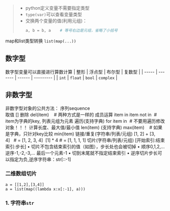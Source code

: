 > - python定义变量不需要指定类型
> - `type(var)`可以查看变量类型
> - 交换两个变量的值(利用元组)：
>   ```py
>   a, b = b, a    # 等号右边是元组，省略了小括号
>   ```
map和list类型转换
`list(map(...))`
## 数字型
数字型变量可以直接进行算数计算
| 整形  | 浮点型  | 布尔型 | 复数型    |
| ----- | ------- | ------ | --------- |
| `int` | `float` | `bool` | `complex` |

## 非数字型
非数字型对象的公共方法：
序列sequence	
取值	[]
删除 del(item)    # 两种方式是一样的
成员运算	item in
    item not in   # item为字典的key, 列表元组为元素
遍历(支持字典)	for item in   # 不要用遍历修改对象！！！
计算长度、最大值/最小值	len(item)
(支持字典)	max(item)    # 如果是字典，只针对key比较
    min(item)
链接/重复(字符串/列表/元组)	[1, 2] + [3, 4]   # = [1, 2, 3, 4] 
    [1] * 4   # = [1, 1, 1, 1] 
切片(字符串/列表/元组)	[开始索引:结束索引:步长]
    • 切片不包含结束索引的值（如图），步长处也会被切掉
    • 顺序0,1,2,… 逆序-1,-2,-3,… 最后一个元素-1
    • 切到末尾就不指定结束索引
    • 逆序切片步长可以指定为负,逆序字符串：str[::-1]
### 二维数组切片
```eval-python
a = [[1,2],[3,4]]
a = list(map((lambda x:x[:-1], a)))
```
		

### 1. 字符串`str`
